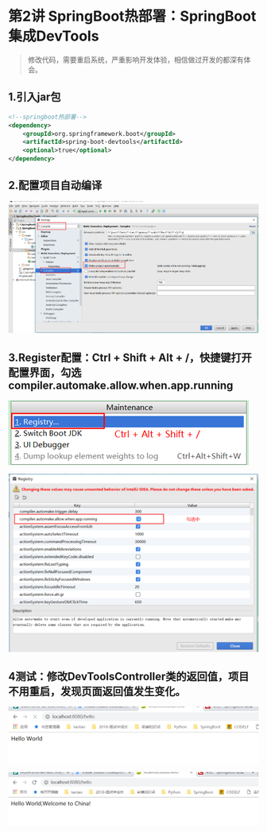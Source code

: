 # 第2讲 SpringBoot热部署：SpringBoot集成DevTools

> 修改代码，需要重启系统，严重影响开发体验，相信做过开发的都深有体会。

## 1.引入jar包

```xml
<!--springboot热部署-->
<dependency>
    <groupId>org.springframework.boot</groupId>
    <artifactId>spring-boot-devtools</artifactId>
    <optional>true</optional>
</dependency>

```

## 2.配置项目自动编译

![1](picture/2018-09-19-23-09-17.png)

## 3.Register配置：Ctrl + Shift + Alt + /，快捷键打开配置界面，勾选**compiler.automake.allow.when.app.running**

![2](picture/2018-09-19-23-10-20.png)

![3](picture/2018-09-19-23-11-14.png)

## 4测试：修改DevToolsController类的返回值，项目不用重启，发现页面返回值发生变化。

![4](picture/2018-09-19-23-16-45.png)

![5](picture/2018-09-19-23-16-18.png)